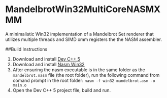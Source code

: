 # MandelbrotWin32MultiCoreNASMXMM
A minimalistic Win32 implementation of a Mandelbrot Set renderer that utilizes multiple threads and SIMD xmm registers the the NASM assembler. 

##Build Instructions

1. Download and install [Dev C++ 5](http://sourceforge.net/projects/dev-cpp/files/Binaries/Dev-C%2B%2B%204.9.9.2/devcpp-4.9.9.2_setup.exe/download?use_mirror=iweb)
2. Download and install [Nasm Win32](http://sourceforge.net/projects/nasm/files/Win32%20binaries/2.07/nasm-2.07-win32.zip/download)
3. After ensuring the nasm executable is in the same folder as the `mandelbrot.nasm` file (the root folder), run the following command from comand prompt in the root folder: `nasm -f win32 mandelbrot.asm -o main.o`
4. Open the Dev C++ 5 project file, build and run.

